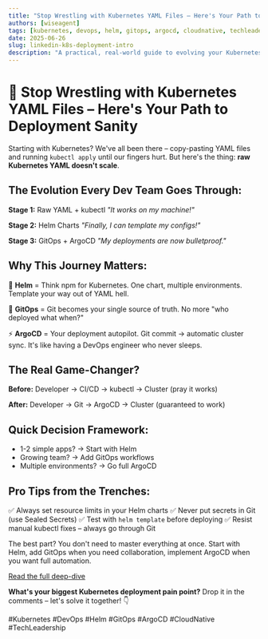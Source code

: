 ```yaml
---
title: "Stop Wrestling with Kubernetes YAML Files – Here's Your Path to Deployment Sanity"
authors: [wiseagent]
tags: [kubernetes, devops, helm, gitops, argocd, cloudnative, techleadership]
date: 2025-06-26
slug: linkedin-k8s-deployment-intro
description: "A practical, real-world guide to evolving your Kubernetes deployment workflow from raw YAML to Helm, GitOps, and ArgoCD. Learn the stages, benefits, and pro tips for deployment sanity."
---
```


<!-- cspell:ignore techleadership -->

# 🚀 Stop Wrestling with Kubernetes YAML Files – Here's Your Path to Deployment Sanity

Starting with Kubernetes? We've all been there – copy-pasting YAML files and running `kubectl apply` until our fingers hurt. But here's the thing: **raw Kubernetes YAML doesn't scale**.

## The Evolution Every Dev Team Goes Through:

**Stage 1:** Raw YAML + kubectl 
*"It works on my machine!"*

**Stage 2:** Helm Charts 
*"Finally, I can template my configs!"*

**Stage 3:** GitOps + ArgoCD 
*"My deployments are now bulletproof."*

## Why This Journey Matters:

🎯 **Helm** = Think npm for Kubernetes. One chart, multiple environments. Template your way out of YAML hell.

🔄 **GitOps** = Git becomes your single source of truth. No more "who deployed what when?"

⚡ **ArgoCD** = Your deployment autopilot. Git commit → automatic cluster sync. It's like having a DevOps engineer who never sleeps.

## The Real Game-Changer?

**Before:** Developer → CI/CD → kubectl → Cluster (pray it works)

**After:** Developer → Git → ArgoCD → Cluster (guaranteed to work)

## Quick Decision Framework:
- 1-2 simple apps? → Start with Helm
- Growing team? → Add GitOps workflows  
- Multiple environments? → Go full ArgoCD

## Pro Tips from the Trenches:
✅ Always set resource limits in your Helm charts
✅ Never put secrets in Git (use Sealed Secrets)
✅ Test with `helm template` before deploying
✅ Resist manual kubectl fixes – always go through Git

The best part? You don't need to master everything at once. Start with Helm, add GitOps when you need collaboration, implement ArgoCD when you want full automation.

[Read the full deep-dive](https://wiseagent.github.io/blogs/docs/TechSavvy/kubernetes/deployment-intro)

**What's your biggest Kubernetes deployment pain point?** Drop it in the comments – let's solve it together! 👇

 #Kubernetes #DevOps #Helm #GitOps #ArgoCD #CloudNative #TechLeadership
